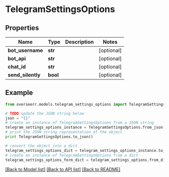 # TelegramSettingsOptions


## Properties

Name | Type | Description | Notes
------------ | ------------- | ------------- | -------------
**bot_username** | **str** |  | [optional] 
**bot_api** | **str** |  | [optional] 
**chat_id** | **str** |  | [optional] 
**send_silently** | **bool** |  | [optional] 

## Example

```python
from overseerr.models.telegram_settings_options import TelegramSettingsOptions

# TODO update the JSON string below
json = "{}"
# create an instance of TelegramSettingsOptions from a JSON string
telegram_settings_options_instance = TelegramSettingsOptions.from_json(json)
# print the JSON string representation of the object
print TelegramSettingsOptions.to_json()

# convert the object into a dict
telegram_settings_options_dict = telegram_settings_options_instance.to_dict()
# create an instance of TelegramSettingsOptions from a dict
telegram_settings_options_form_dict = telegram_settings_options.from_dict(telegram_settings_options_dict)
```
[[Back to Model list]](../README.md#documentation-for-models) [[Back to API list]](../README.md#documentation-for-api-endpoints) [[Back to README]](../README.md)


